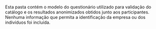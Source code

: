 Esta pasta contém o modelo do questionário utilizado para validação do catálogo e os resultados anonimizados obtidos junto aos participantes. Nenhuma informação que permita a identificação da empresa ou dos indivíduos foi incluída.
